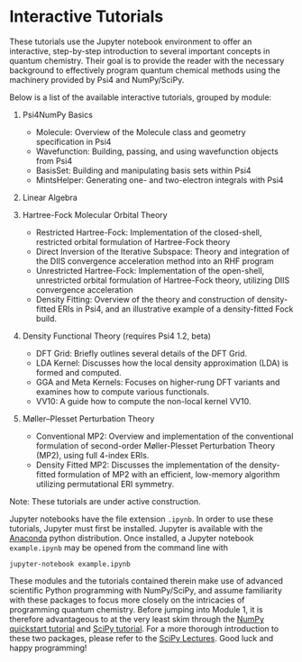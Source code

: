 Interactive Tutorials
=====================

These tutorials use the Jupyter notebook environment to offer an interactive,
step-by-step introduction to several important concepts in quantum chemistry.
Their goal is to provide the reader with the necessary background to
effectively program quantum chemical methods using the machinery provided by
Psi4 and NumPy/SciPy.  

Below is a list of the available interactive tutorials, grouped by module:

1. Psi4NumPy Basics
    * Molecule: Overview of the Molecule class and geometry specification in Psi4
    * Wavefunction: Building, passing, and using wavefunction objects from Psi4
    * BasisSet: Building and manipulating basis sets within Psi4
    * MintsHelper: Generating one- and two-electron integrals with Psi4

2. Linear Algebra

3. Hartree-Fock Molecular Orbital Theory
    * Restricted Hartree-Fock: Implementation of the closed-shell, restricted orbital formulation of Hartree-Fock theory
    * Direct Inversion of the Iterative Subspace: Theory and integration of the DIIS convergence acceleration method into an RHF program
    * Unrestricted Hartree-Fock: Implementation of the open-shell, unrestricted orbital formulation of Hartree-Fock theory, utilizing DIIS convergence acceleration
    * Density Fitting: Overview of the theory and construction of density-fitted ERIs in Psi4, and an illustrative example of a density-fitted Fock build.

4. Density Functional Theory (requires Psi4 1.2, beta)
    * DFT Grid: Briefly outlines several details of the DFT Grid.
    * LDA Kernel: Discusses how the local density approximation (LDA) is formed and computed.
    * GGA and Meta Kernels: Focuses on higher-rung DFT variants and examines how to compute various functionals.
    * VV10: A guide how to compute the non-local kernel VV10.

5. Møller–Plesset Perturbation Theory 
    * Conventional MP2: Overview and implementation of the conventional formulation of second-order Møller-Plesset Perturbation Theory (MP2), using full 4-index ERIs.
    * Density Fitted MP2: Discusses the implementation of the density-fitted formulation of MP2 with an efficient, low-memory algorithm utilizing permutational ERI symmetry.


Note: These tutorials are under active construction.

Jupyter notebooks have the file extension `.ipynb`.  In order to use these
tutorials, Jupyter must first be installed.  Jupyter is available with the
[Anaconda](https://www.continuum.io/downloads) python distribution.  Once
installed, a Jupyter notebook `example.ipynb` may be opened from the command
line with
```
jupyter-notebook example.ipynb
```

These modules and the tutorials contained therein make use of advanced
scientific Python programming with NumPy/SciPy, and assume familiarity with
these packages to focus more closely on the intricacies of programming quantum
chemistry.  Before jumping into Module 1, it is therefore advantageous to at
the very least skim through the [NumPy quickstart tutorial](https://docs.scipy.org/doc/numpy-dev/user/quickstart.html) and 
[SciPy tutorial](https://docs.scipy.org/doc/scipy/reference/tutorial/index.html).  For a
more thorough introduction to these two packages, please refer to the [SciPy
Lectures](http://www.scipy-lectures.org/).  Good luck and happy
programming!
